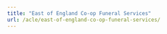 ```yaml
---
title: "East of England Co-op Funeral Services"
url: /acle/east-of-england-co-op-funeral-services/
---
```


